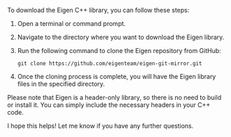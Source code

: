 To download the Eigen C++ library, you can follow these steps:

1. Open a terminal or command prompt.
2. Navigate to the directory where you want to download the Eigen library.
3. Run the following command to clone the Eigen repository from GitHub:

    ```
    git clone https://github.com/eigenteam/eigen-git-mirror.git
    ```

4. Once the cloning process is complete, you will have the Eigen library files in the specified directory.

Please note that Eigen is a header-only library, so there is no need to build or install it. You can simply include the necessary headers in your C++ code.

I hope this helps! Let me know if you have any further questions.